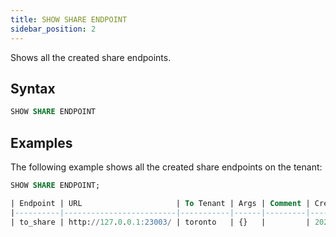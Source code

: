 ```yaml
---
title: SHOW SHARE ENDPOINT
sidebar_position: 2
---
```


Shows all the created share endpoints.

## Syntax

```sql
SHOW SHARE ENDPOINT
```

## Examples

The following example shows all the created share endpoints on the tenant:

```sql
SHOW SHARE ENDPOINT;

| Endpoint | URL                     | To Tenant | Args | Comment | Created On                        |
|----------|-------------------------|-----------|------|---------|-----------------------------------|
| to_share | http://127.0.0.1:23003/ | toronto   | {}   |         | 2023-09-14 03:13:50.014931007 UTC |
```